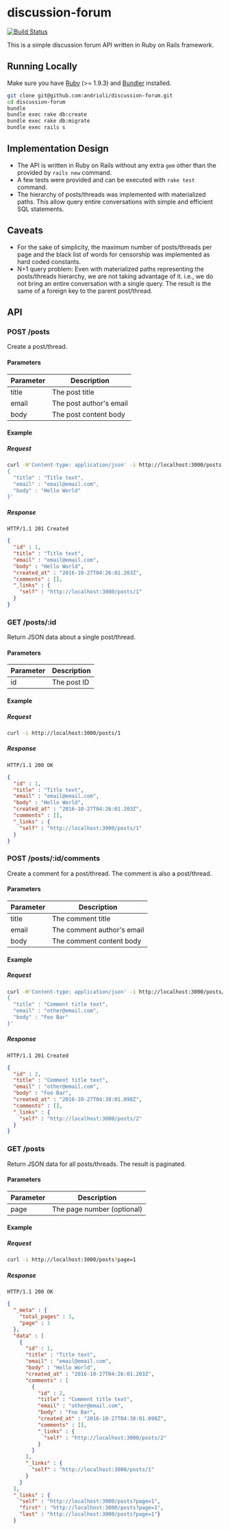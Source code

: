 # discussion-forum

[![Build Status](https://travis-ci.org/andrioli/discussion-forum.svg?branch=master)](https://travis-ci.org/andrioli/discussion-forum)

This is a simple discussion forum API written in Ruby on Rails framework.

## Running Locally

Make sure you have [Ruby](https://www.ruby-lang.org) (>= 1.9.3) and [Bundler](http://bundler.io) installed.

```sh
git clone git@github.com:andrioli/discussion-forum.git
cd discussion-forum
bundle
bundle exec rake db:create
bundle exec rake db:migrate
bundle exec rails s
```

## Implementation Design

* The API is written in Ruby on Rails without any extra `gem` other than the provided by `rails new` command.
* A few tests were provided and can be executed with `rake test` command.
* The hierarchy of posts/threads was implemented with materialized paths. This allow query entire conversations with simple and efficient SQL statements.

## Caveats

* For the sake of simplicity, the maximum number of posts/threads per page and the black list of words for censorship was implemented  as hard coded constants.
* N+1 query problem: Even with materialized paths representing the posts/threads hierarchy, we are not taking advantage of it. i.e., we do not bring an entire conversation with a single query. The result is the same of a foreign key to the parent post/thread.

## API

### POST /posts

Create a post/thread.

#### Parameters

| Parameter | Description             |
| --------- | ----------------------- |
| title     | The post title          |
| email     | The post author's email |
| body      | The post content body   |

#### Example

##### Request

```sh
curl -H'Content-type: application/json' -i http://localhost:3000/posts -d '
{
  "title" : "Title text",
  "email" : "email@email.com",
  "body" : "Hello World"
}'
```

##### Response

```
HTTP/1.1 201 Created
```

```json
{
  "id" : 1,
  "title" : "Title text",
  "email" : "email@email.com",
  "body" : "Hello World",
  "created_at" : "2016-10-27T04:26:01.203Z",
  "comments" : [],
  "_links" : {
    "self" : "http://localhost:3000/posts/1"
  }
}
```

### GET /posts/:id

Return JSON data about a single post/thread.

#### Parameters

| Parameter | Description |
| --------- | ----------- |
| id        | The post ID |

#### Example

##### Request

```sh
curl -i http://localhost:3000/posts/1
```

##### Response

```
HTTP/1.1 200 OK
```

```json
{
  "id" : 1,
  "title" : "Title text",
  "email" : "email@email.com",
  "body" : "Hello World",
  "created_at" : "2016-10-27T04:26:01.203Z",
  "comments" : [],
  "_links" : {
    "self" : "http://localhost:3000/posts/1"
  }
}
```

### POST /posts/:id/comments

Create a comment for a post/thread. The comment is also a post/thread.

#### Parameters

| Parameter | Description                |
| --------- | -------------------------- |
| title     | The comment title          |
| email     | The comment author's email |
| body      | The comment content body   |

#### Example

##### Request

```sh
curl -H'Content-type: application/json' -i http://localhost:3000/posts/1/comments -d '
{
  "title" : "Comment title text",
  "email" : "other@email.com",
  "body" : "Foo Bar"
}'
```

##### Response

```
HTTP/1.1 201 Created
```

```json
{
  "id" : 2,
  "title" : "Comment title text",
  "email" : "other@email.com",
  "body" : "Foo Bar",
  "created_at" : "2016-10-27T04:38:01.098Z",
  "comments" : [],
  "_links" : {
    "self" : "http://localhost:3000/posts/2"
  }
}
```

### GET /posts

Return JSON data for all posts/threads. The result is paginated.

#### Parameters

| Parameter | Description                |
| --------- | -------------------------- |
| page      | The page number (optional) |

#### Example

##### Request

```sh
curl -i http://localhost:3000/posts?page=1
```

##### Response

```
HTTP/1.1 200 OK
```

```json
{
  "_meta" : {
    "total_pages" : 1,
    "page" : 1
  },
  "data" : [
    {
      "id" : 1,
      "title" : "Title text",
      "email" : "email@email.com",
      "body" : "Hello World",
      "created_at" : "2016-10-27T04:26:01.203Z",
      "comments" : [
        {
          "id" : 2,
          "title" : "Comment title text",
          "email" : "other@email.com",
          "body" : "Foo Bar",
          "created_at" : "2016-10-27T04:38:01.098Z",
          "comments" : [],
          "_links" : {
            "self" : "http://localhost:3000/posts/2"
          }
        }
      ],
      "_links" : {
        "self" : "http://localhost:3000/posts/1"
      }
    }
  ],
  "_links" : {
    "self" : "http://localhost:3000/posts?page=1",
    "first" : "http://localhost:3000/posts?page=1",
    "last" : "http://localhost:3000/posts?page=1"}
  }
```

